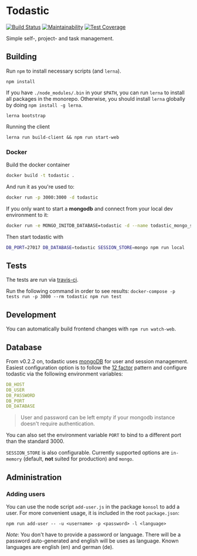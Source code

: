 # Todastic

[![Build Status](https://travis-ci.com/compose-us/todastic.svg?branch=master)](https://travis-ci.com/compose-us/todastic)
[![Maintainability](https://api.codeclimate.com/v1/badges/3302583531e6947a8f3f/maintainability)](https://codeclimate.com/github/compose-us/todastic/maintainability)
[![Test Coverage](https://api.codeclimate.com/v1/badges/3302583531e6947a8f3f/test_coverage)](https://codeclimate.com/github/compose-us/todastic/test_coverage)

Simple self-, project- and task management.

## Building

Run `npm` to install necessary scripts (and `lerna`).

```
npm install
```

If you have `./node_modules/.bin` in your `$PATH`, you can run `lerna` to install all packages in the monorepo.
Otherwise, you should install `lerna` globally by doing `npm install -g lerna`.

```
lerna bootstrap
```

Running the client

```
lerna run build-client && npm run start-web
```

### Docker

Build the docker container

```bash
docker build -t todastic .
```

And run it as you're used to:

```bash
docker run -p 3000:3000 -d todastic
```

If you only want to start a **mongodb** and connect from your local dev environment to it:

```bash
docker run -e MONGO_INITDB_DATABASE=todastic -d --name todastic_mongo_standalone -p 127.0.0.1:27017:27017 mongo --smallfiles
```

Then start todastic with

```bash
DB_PORT=27017 DB_DATABASE=todastic SESSION_STORE=mongo npm run local
```

## Tests

The tests are run via [travis-ci](https://travis-ci.com/compose-us/todastic).

Run the following command in order to see results:
`docker-compose -p tests run -p 3000 --rm todastic npm run test`

## Development

You can automatically build frontend changes with `npm run watch-web`.

## Database

From v0.2.2 on, todastic uses [mongoDB](https://www.mongodb.com/) for
user and session management. Easiest configuration option is to follow
the [12 factor](https://12factor.net/) pattern and configure todastic
via the following environment variables:

```yaml
DB_HOST
DB_USER
DB_PASSWORD
DB_PORT
DB_DATABASE
```
> User and password can be left empty if your mongodb instance doesn't
> require authentication.

You can also set the environment variable `PORT` to bind to a
different port than the standard 3000.

`SESSION_STORE` is also configurable. Currently supported options are
`in-memory` (default, **not** suited for production) and `mongo`.

## Administration

### Adding users

You can use the node script `add-user.js` in the package `konsol` to add
a user. For more convenient usage, it is included in the root
`package.json`:
```
npm run add-user -- -u <username> -p <password> -l <language>
```
*Note*: You don't have to provide a password or language.
There will be a password auto-generated and english will be uses as language.
Known languages are english (en) and german (de).
